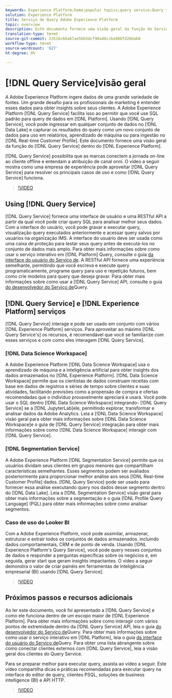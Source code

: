 ```yaml
---
keywords: Experience Platform;home;popular topics;query service;Query service;query
solution: Experience Platform
title: Serviço de Query Adobe Experience Platform
topic: overview
description: Este documento fornece uma visão geral da função do Serviço de Query dentro do Experience Platform.
translation-type: tm+mt
source-git-commit: 23516c66a67ae5663dcf90a40ccba98bfd266ab0
workflow-type: tm+mt
source-wordcount: '627'
ht-degree: 0%

---
```



# [!DNL Query Service]visão geral

A Adobe Experience Platform ingere dados de uma grande variedade de fontes. Um grande desafio para os profissionais de marketing é entender esses dados para obter insights sobre seus clientes. A Adobe Experience Platform [!DNL Query Service] facilita isso ao permitir que você use SQL padrão para query de dados em [!DNL Platform]. Usando [!DNL Query Service], você pode ingressar em qualquer conjunto de dados no [!DNL Data Lake] e capturar os resultados do query como um novo conjunto de dados para uso em relatórios, aprendizado de máquina ou para ingestão no [!DNL Real-time Customer Profile]. Este documento fornece uma visão geral da função do [!DNL Query Service] dentro do [!DNL Experience Platform].

[!DNL Query Service] possibilita que as marcas conectem a jornada on-line ao cliente offline e entendam a atribuição de canal onni. O vídeo a seguir mostra como uma empresa de experiência pode aproveitar [!DNL Query Service] para resolver os principais casos de uso e como [!DNL Query Service] funciona.

>[!VIDEO](https://video.tv.adobe.com/v/29795?quality=12&learn=on)

## Using [!DNL Query Service]

[!DNL Query Service] fornece uma interface de usuário e uma RESTful API a partir da qual você pode criar query SQL para analisar melhor seus dados. Com a interface do usuário, você pode gravar e executar query, visualização query executados anteriormente e acessar query salvos por usuários na organização IMS. A interface do usuário deve ser usada como uma caixa de proteção para testar seus query antes de executá-los no conjunto de dados mais amplo. Para obter mais informações sobre como usar o serviço interativo em [!DNL Platform] Query, consulte o guia [da interface do usuário do Serviço de](ui/overview.md). A RESTful API fornece uma experiência semelhante, permitindo que você escreva e execute query programaticamente, programe query para uso e repetição futuros, bem como crie modelos para query que deseja gravar. Para obter mais informações sobre como usar a [!DNL Query Service] API, consulte o guia [do desenvolvedor do Serviço de](api/getting-started.md)Query.

## [!DNL Query Service] e [!DNL Experience Platform] serviços

[!DNL Query Service] interage e pode ser usado em conjunto com vários [!DNL Experience Platform] serviços. Para aproveitar ao máximo [!DNL Query Service's] os recursos, é recomendável que você se familiarize com esses serviços e com como eles interagem [!DNL Query Service].

### [!DNL Data Science Workspace]

A Adobe Experience Platform [!DNL Data Science Workspace] usa o aprendizado de máquina e a inteligência artificial para obter insights dos dados armazenados no [!DNL Experience Platform]. [!DNL Data Science Workspace] permite que os cientistas de dados construam receitas com base em dados de registros e séries de tempo sobre clientes e suas atividades, facilitando previsões como a propensão de compra e ofertas recomendadas que o indivíduo provavelmente apreciará e usará. Você pode usar o SQL dentro [!DNL Data Science Workspace] integrando- [!DNL Query Service] se a [!DNL JupyterLab]ele, permitindo explorar, transformar e analisar dados da Adobe Analytics. Leia a [!DNL Data Science Workspace] visão geral para obter mais informações sobre [!DNL Data Science Workspace]e o guia de [!DNL Query Service] integração para obter mais informações sobre como [!DNL Data Science Workspace] interagir com [!DNL Query Service].

### [!DNL Segmentation Service]

A Adobe Experience Platform [!DNL Segmentation Service] permite que os usuários dividam seus clientes em grupos menores que compartilham características semelhantes. Esses segmentos podem ser avaliados posteriormente para proporcionar melhor análise aos seus [!DNL Real-time Customer Profile] dados. [!DNL Query Service] pode ser usado para fornecer essa análise executando query nos dados desse segmento dentro do [!DNL Data Lake]. Leia a [!DNL Segmentation Service] visão geral para obter mais informações sobre a segmentação e o guia [!DNL Profile Query Language] (PQL) para obter mais informações sobre como analisar segmentos.

### Caso de uso do Looker BI

Com a Adobe Experience Platform, você pode assimilar, armazenar, estruturar e extrair todos os conjuntos de dados armazenados. incluindo dados comportamentais, CRM e de ponto de venda. Usando [!DNL Experience Platform's Query Service], você pode query nesses conjuntos de dados e responder a perguntas específicas sobre os negócios e, em seguida, gerar start que geram insights impactantes. O vídeo a seguir demonstra o valor de criar painéis em ferramentas de inteligência empresarial (BI) usando [!DNL Query Service].

>[!VIDEO](https://video.tv.adobe.com/v/28981?quality=12&learn=on)

## Próximos passos e recursos adicionais

Ao ler este documento, você foi apresentado a [!DNL Query Service] e como ele funciona dentro de um escopo maior de [!DNL Experience Platform]. Para obter mais informações sobre como interagir com vários pontos de extremidade dentro da [!DNL Query Service] API, leia o guia [do desenvolvedor do Serviço de](api/getting-started.md)Query. Para obter mais informações sobre como usar o serviço interativo em [!DNL Platform], leia o guia [da interface do usuário do Serviço de](ui/overview.md)Query. Para obter uma lista abrangente sobre como conectar clientes externos com [!DNL Query Service], leia a visão geral [](clients/overview.md)dos clientes do Query Service.

Para se preparar melhor para executar query, assista ao vídeo a seguir. Este vídeo compartilha dicas e práticas recomendadas para executar query na interface do editor de query, clientes PSQL, soluções de business intelligence (BI) e API HTTP.

>[!VIDEO](https://video.tv.adobe.com/v/29811?quality=12&learn=on)
